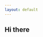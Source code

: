 ```yaml
---
layout: default
---
```


## Hi there

<script>
 myFunct();
function myFunct(){
var url = "https://script.google.com/macros/s/AKfycbxTzetvK_cfyhveGnXhafHlLrIc25smJrpvCdEFNUaCxgkPACeR/exec?callback=loadData";
// Make an AJAX call to Google Script
jQuery.ajax({
crossDomain: true,
url: url,
method: "GET",
dataType: "jsonp"
});
}
 // print the returned data from jsonp
  function loadData(e) {
  console.log(e);
  }
</script>
